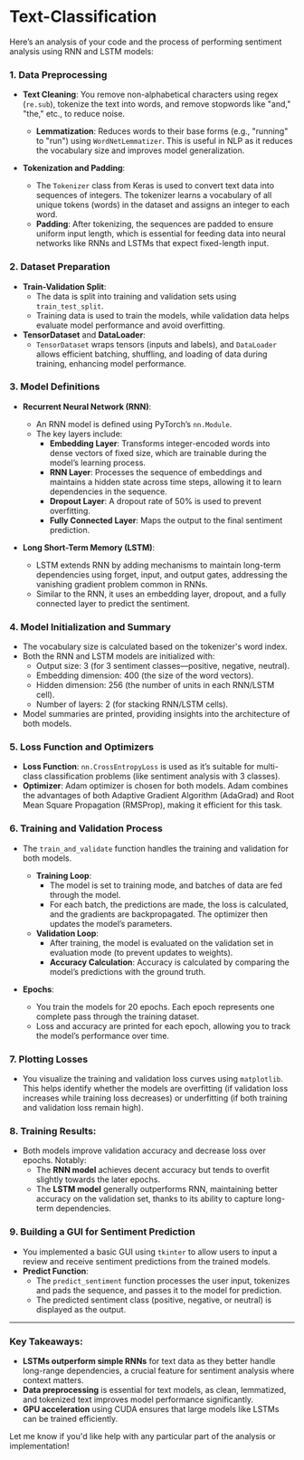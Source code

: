 # Text-Classification

Here’s an analysis of your code and the process of performing sentiment analysis using RNN and LSTM models:

### 1. **Data Preprocessing**
   - **Text Cleaning**: 
     You remove non-alphabetical characters using regex (`re.sub`), tokenize the text into words, and remove stopwords like "and," "the," etc., to reduce noise. 
     - **Lemmatization**: Reduces words to their base forms (e.g., "running" to "run") using `WordNetLemmatizer`. This is useful in NLP as it reduces the vocabulary size and improves model generalization.
   
   - **Tokenization and Padding**:
     - The `Tokenizer` class from Keras is used to convert text data into sequences of integers. The tokenizer learns a vocabulary of all unique tokens (words) in the dataset and assigns an integer to each word.
     - **Padding**: After tokenizing, the sequences are padded to ensure uniform input length, which is essential for feeding data into neural networks like RNNs and LSTMs that expect fixed-length input.

### 2. **Dataset Preparation**
   - **Train-Validation Split**: 
     - The data is split into training and validation sets using `train_test_split`. 
     - Training data is used to train the models, while validation data helps evaluate model performance and avoid overfitting.
   - **TensorDataset** and **DataLoader**:
     - `TensorDataset` wraps tensors (inputs and labels), and `DataLoader` allows efficient batching, shuffling, and loading of data during training, enhancing model performance.

### 3. **Model Definitions**
   - **Recurrent Neural Network (RNN)**:
     - An RNN model is defined using PyTorch’s `nn.Module`. 
     - The key layers include:
       - **Embedding Layer**: Transforms integer-encoded words into dense vectors of fixed size, which are trainable during the model’s learning process.
       - **RNN Layer**: Processes the sequence of embeddings and maintains a hidden state across time steps, allowing it to learn dependencies in the sequence.
       - **Dropout Layer**: A dropout rate of 50% is used to prevent overfitting.
       - **Fully Connected Layer**: Maps the output to the final sentiment prediction.

   - **Long Short-Term Memory (LSTM)**:
     - LSTM extends RNN by adding mechanisms to maintain long-term dependencies using forget, input, and output gates, addressing the vanishing gradient problem common in RNNs.
     - Similar to the RNN, it uses an embedding layer, dropout, and a fully connected layer to predict the sentiment.

### 4. **Model Initialization and Summary**
   - The vocabulary size is calculated based on the tokenizer's word index.
   - Both the RNN and LSTM models are initialized with:
     - Output size: 3 (for 3 sentiment classes—positive, negative, neutral).
     - Embedding dimension: 400 (the size of the word vectors).
     - Hidden dimension: 256 (the number of units in each RNN/LSTM cell).
     - Number of layers: 2 (for stacking RNN/LSTM cells).
   - Model summaries are printed, providing insights into the architecture of both models.

### 5. **Loss Function and Optimizers**
   - **Loss Function**: `nn.CrossEntropyLoss` is used as it’s suitable for multi-class classification problems (like sentiment analysis with 3 classes).
   - **Optimizer**: Adam optimizer is chosen for both models. Adam combines the advantages of both Adaptive Gradient Algorithm (AdaGrad) and Root Mean Square Propagation (RMSProp), making it efficient for this task.

### 6. **Training and Validation Process**
   - The `train_and_validate` function handles the training and validation for both models.
     - **Training Loop**: 
       - The model is set to training mode, and batches of data are fed through the model.
       - For each batch, the predictions are made, the loss is calculated, and the gradients are backpropagated. The optimizer then updates the model’s parameters.
     - **Validation Loop**:
       - After training, the model is evaluated on the validation set in evaluation mode (to prevent updates to weights).
       - **Accuracy Calculation**: Accuracy is calculated by comparing the model’s predictions with the ground truth.

   - **Epochs**: 
     - You train the models for 20 epochs. Each epoch represents one complete pass through the training dataset.
     - Loss and accuracy are printed for each epoch, allowing you to track the model’s performance over time.

### 7. **Plotting Losses**
   - You visualize the training and validation loss curves using `matplotlib`. This helps identify whether the models are overfitting (if validation loss increases while training loss decreases) or underfitting (if both training and validation loss remain high).

### 8. **Training Results**:
   - Both models improve validation accuracy and decrease loss over epochs. Notably:
     - The **RNN model** achieves decent accuracy but tends to overfit slightly towards the later epochs.
     - The **LSTM model** generally outperforms RNN, maintaining better accuracy on the validation set, thanks to its ability to capture long-term dependencies.

### 9. **Building a GUI for Sentiment Prediction**
   - You implemented a basic GUI using `tkinter` to allow users to input a review and receive sentiment predictions from the trained models.
   - **Predict Function**: 
     - The `predict_sentiment` function processes the user input, tokenizes and pads the sequence, and passes it to the model for prediction.
     - The predicted sentiment class (positive, negative, or neutral) is displayed as the output.

---

### Key Takeaways:
- **LSTMs outperform simple RNNs** for text data as they better handle long-range dependencies, a crucial feature for sentiment analysis where context matters.
- **Data preprocessing** is essential for text models, as clean, lemmatized, and tokenized text improves model performance significantly.
- **GPU acceleration** using CUDA ensures that large models like LSTMs can be trained efficiently.

Let me know if you'd like help with any particular part of the analysis or implementation!
